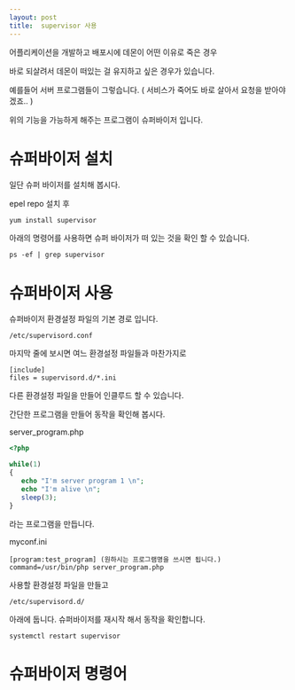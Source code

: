 ```yaml
---
layout: post
title:  supervisor 사용
---
```


어플리케이션을 개발하고 배포시에 데몬이 어떤 이유로 죽은 경우 

바로 되살려서 데몬이 떠있는 걸 유지하고 싶은 경우가 있습니다. 

예를들어 서버 프로그램들이 그렇습니다. ( 서비스가 죽어도 바로 살아서 요청을 받아야겠죠.. )

위의 기능을 가능하게 해주는 프로그램이 슈퍼바이저 입니다. 


# 슈퍼바이저 설치

일단 슈퍼 바이저를 설치해 봅시다. 

epel repo 설치 후

```
yum install supervisor
```

아래의 명령어를 사용하면 슈퍼 바이저가 떠 있는 것을 확인 할 수 있습니다.

```
ps -ef | grep supervisor
```

# 슈퍼바이저 사용
 
슈퍼바이저 환경설정 파일의 기본 경로 입니다. 
 
 ```
/etc/supervisord.conf
 ```
 
 마지막 줄에 보시면 여느 환경설정 파일들과 마찬가지로 
 
```
[include]
files = supervisord.d/*.ini
``` 
 
다른 환경설정 파일을 만들어 인클루드 할 수 있습니다.  

간단한 프로그램을 만들어 동작을 확인해 봅시다.
 
server_program.php

```php
<?php

while(1)
{
   echo "I'm server program 1 \n";
   echo "I'm alive \n";
   sleep(3);
}
```
라는 프로그램을 만듭니다.

myconf.ini 
``` 
[program:test_program] (원하시는 프로그램명을 쓰시면 됩니다.)
command=/usr/bin/php server_program.php
```

사용할 환경설정 파일을 만들고 

```
/etc/supervisord.d/
```

아래에 둡니다. 슈퍼바이저를 재시작 해서 동작을 확인합니다.

``` 
systemctl restart supervisor
```
 
 
 
# 슈퍼바이저 명령어 